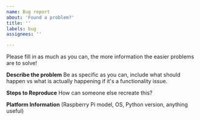 ```yaml
---
name: Bug report
about: 'Found a problem?'
title: ''
labels: bug
assignees: ''

---
```


Please fill in as much as you can, the more information the easier problems are to solve! 

**Describe the problem**
Be as specific as you can, include what should happen vs what is actually happening if it's a functionality issue. 

**Steps to Reproduce**
How can someone else recreate this? 

**Platform Information** 
(Raspberry Pi model, OS, Python version, anything useful)
